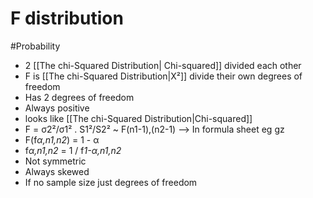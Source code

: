 # F distribution
#Probability 
- 2 [[The chi-Squared Distribution| Chi-squared]] divided each other
- F is [[The chi-Squared Distribution|X²]] divide their own degrees of freedom
- Has 2 degrees of freedom
- Always positive 
- looks like [[The chi-Squared Distribution|Chi-squared]]
- F = σ2²/σ1² . S1²/S2² ~ F(n1-1),(n2-1) --> In formula sheet eg gz
- F(f*α,n1,n2*) = 1 - α
- f*α,n1,n2* =  1 / f*1-α,n1,n2*
- Not symmetric
- Always skewed
- If no sample size just degrees of freedom